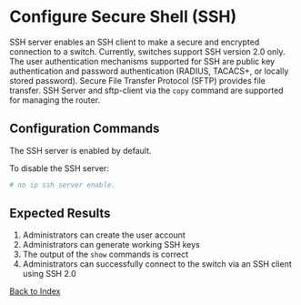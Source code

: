 
# Configure Secure Shell (SSH)

SSH server enables an SSH client to make a secure and encrypted connection to a switch.
Currently, switches support SSH version 2.0 only.
The user authentication mechanisms supported for SSH are public key authentication and password authentication (RADIUS, TACACS+, or locally stored password).
Secure File Transfer Protocol (SFTP) provides file transfer.
SSH Server and sftp-client via the `copy` command are supported for managing the router.

## Configuration Commands

The SSH server is enabled by default.

To disable the SSH server:

```bash
# no ip ssh server enable.
```

## Expected Results

1. Administrators can create the user account
2. Administrators can generate working SSH keys
3. The output of the `show` commands is correct
4. Administrators can successfully connect to the switch via an SSH client using SSH 2.0

[Back to Index](index.md)
